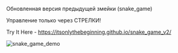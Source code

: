 Обновленная версия предыдущей змейки (snake_game)

Управление только через СТРЕЛКИ!

Try It Here - https://itsonlythebeginning.github.io/snake_game_v2/

![snake_game_demo](https://github.com/itsonlythebeginning/snake_game_v2/assets/107440223/31128248-0207-4749-ae2b-a9f86c3c3707)
